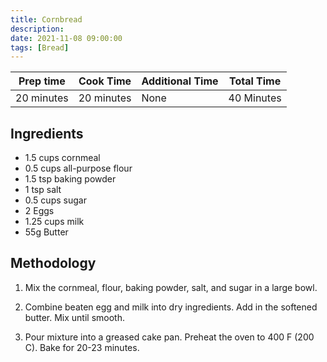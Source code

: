 ```yaml
---
title: Cornbread
description:
date: 2021-11-08 09:00:00
tags: [Bread]
---
```


| Prep time     | Cook Time     | Additional Time   | Total Time    |
|---------------|---------------|-------------------|---------------|
| 20 minutes    | 20 minutes    | None              | 40 Minutes    |

## Ingredients

- 1.5 cups cornmeal
- 0.5 cups all-purpose flour
- 1.5 tsp baking powder
- 1 tsp salt
- 0.5 cups sugar
- 2 Eggs
- 1.25 cups milk
- 55g Butter

## Methodology


1. Mix the cornmeal, flour, baking powder, salt, and sugar in a large bowl.

2. Combine beaten egg and milk into dry ingredients. Add in the softened butter. Mix until smooth.

3. Pour mixture into a greased cake pan. Preheat the oven to 400 F (200 C). Bake for 20-23 minutes.